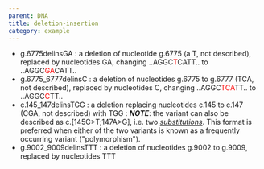```yaml
---
parent: DNA
title: deletion-insertion
category: example
---
```


*	g.6775delinsGA
	: a deletion of nucleotide g.6775 (a T, not described), replaced by nucleotides GA, changing ..AGGC<font color="red">T</font>CATT.. to ..AGGC<font color="red">GA</font>CATT..
*	g.6775\_6777delinsC 
	: a deletion of nucleotides g.6775 to g.6777 (TCA, not described), replaced by nucleotides C, changing ..AGGC<font color="red">TCA</font>TT.. to ..AGGC<font color="red">C</font>TT..
*	c.145\_147delinsTGG
	: a deletion replacing nucleotides c.145 to c.147 (CGA, not described) with TGG
	: _**NOTE**_:	the variant can also be described as c.[145C>T;147A>G], i.e. two [_substitutions_](/recommendations/DNA/variant/substitution/). This format is preferred when either of the two variants is known as a frequently occurring variant ("polymorphism").
*	g.9002\_9009delinsTTT
	: a deletion of nucleotides g.9002 to g.9009, replaced by nucleotides TTT
